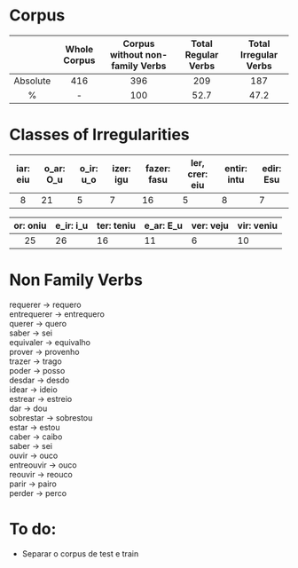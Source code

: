 # Corpus

|          | Whole Corpus | Corpus without non-family Verbs | Total Regular Verbs | Total Irregular Verbs |
|:--------:|:------------:|:----------------------------------:|:-------------------:|:---------------------:|
| Absolute |      416     |                 396                |         209         |          187          |
|     %    |       -      |                 100                |         52.7        |          47.2         |

# Classes of Irregularities


| iar: eiu | o_ar: O_u | o_ir: u_o | izer: igu | fazer: fasu | ler, crer: eiu | entir: intu | edir: Esu |
|:----------:|-------------|-------------|-------------|---------------|------------------|---------------|-------------|
|      8     | 21          | 5           | 7           | 16            | 5                | 8             | 7           |

| or: oniu | e_ir: i_u | ter: teniu | e_ar: E_u  | ver: veju | vir: veniu |
|:----------:|-------------|--------------|--------------|-------------|--------------|
|     25     | 26          | 16           | 11           | 6           | 10           |

# Non Family Verbs

requerer -> requero
<br/>
entrequerer -> entrequero
<br/>
querer -> quero
<br/>
saber -> sei
<br/>
equivaler -> equivalho
<br/>
prover -> provenho
<br/>
trazer -> trago
<br/>
poder -> posso
<br/>
desdar -> desdo
<br/>
idear -> ideio
<br/>
estrear -> estreio
<br/>
dar -> dou
<br/>
sobrestar -> sobrestou
<br/>
estar -> estou
<br/>
caber -> caibo
<br/>
saber -> sei
<br/>
ouvir -> ouco
<br/>
entreouvir -> ouco
<br/>
reouvir -> reouco
<br/>
parir -> pairo
<br/>
perder -> perco

# To do:

- Separar o corpus de test e train
